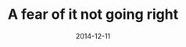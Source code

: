 ---
layout: base.njk
title : 'A fear of it not going right' 
view_title : 'A fear of it not going right' 
year : '2014' 
date : '2014-12-11' 
img_file : '/drawing/afearofitnotgoingright.png' 
html_file : 'afearofitnotgoingright' 
next_html : 'icantfindmycharger.html' 
year_order : '44' 
permalink : "title/{{html_file}}.html"
---
